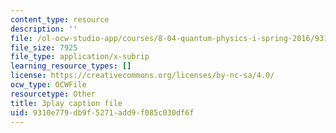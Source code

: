```yaml
---
content_type: resource
description: ''
file: /ol-ocw-studio-app/courses/8-04-quantum-physics-i-spring-2016/9310e779db9f5271add9f085c030df6f_yhI3jTX4dY4.vtt
file_size: 7925
file_type: application/x-subrip
learning_resource_types: []
license: https://creativecommons.org/licenses/by-nc-sa/4.0/
ocw_type: OCWFile
resourcetype: Other
title: 3play caption file
uid: 9310e779-db9f-5271-add9-f085c030df6f
---
```

